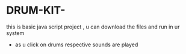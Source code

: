 # DRUM-KIT-

this is basic java script project , u can download the files and run in ur system
- as u click on drums respective sounds are played 
